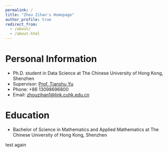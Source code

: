 ```yaml
---
permalink: /
title: "Zhou Zihan's Homepage"
author_profile: true
redirect_from: 
  - /about/
  - /about.html
---
```

# Personal Information

- Ph.D. student in Data Science at The Chinese University of Hong Kong, Shenzhen
- Supervisor: [Prof. Tianshu Yu](https://mypage.cuhk.edu.cn/academics/yutianshu/)
- Phone: +86 13098696800
- Email: [zhouzihan1@link.cuhk.edu.cn](zhouzihan1@link.cuhk.edu.cn)

# Education

- Bachelor of Science in Mathematics and Applied Mathematics at The Chinese University of Hong Kong, Shenzhen

test again
